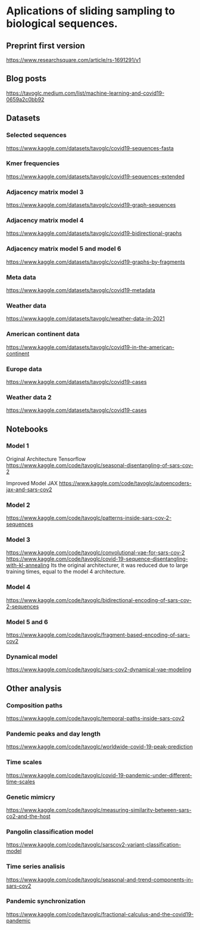 # Aplications of sliding sampling to biological sequences.

## Preprint first version 
https://www.researchsquare.com/article/rs-1691291/v1

## Blog posts
https://tavoglc.medium.com/list/machine-learning-and-covid19-0659a2c0bb92

## Datasets

### Selected sequences
https://www.kaggle.com/datasets/tavoglc/covid19-sequences-fasta

### Kmer frequencies 
https://www.kaggle.com/datasets/tavoglc/covid19-sequences-extended

### Adjacency matrix model 3 
https://www.kaggle.com/datasets/tavoglc/covid19-graph-sequences

### Adjacency matrix model 4
https://www.kaggle.com/datasets/tavoglc/covid19-bidirectional-graphs

### Adjacency matrix model 5 and model 6 
https://www.kaggle.com/datasets/tavoglc/covid19-graphs-by-fragments

### Meta data 
https://www.kaggle.com/datasets/tavoglc/covid19-metadata

### Weather data 
https://www.kaggle.com/datasets/tavoglc/weather-data-in-2021

### American continent data 
https://www.kaggle.com/datasets/tavoglc/covid19-in-the-american-continent

### Europe data 
https://www.kaggle.com/datasets/tavoglc/covid19-cases

### Weather data 2
https://www.kaggle.com/datasets/tavoglc/covid19-cases

## Notebooks 

### Model 1 
Original Architecture Tensorflow
https://www.kaggle.com/code/tavoglc/seasonal-disentangling-of-sars-cov-2

Improved Model JAX 
https://www.kaggle.com/code/tavoglc/autoencoders-jax-and-sars-cov2

### Model 2
https://www.kaggle.com/code/tavoglc/patterns-inside-sars-cov-2-sequences

### Model 3 
https://www.kaggle.com/code/tavoglc/convolutional-vae-for-sars-cov-2
https://www.kaggle.com/code/tavoglc/covid-19-sequence-disentangling-with-kl-annealing
Its the original architecturer, it was reduced due to large training times, equal to the model 4 architecture. 

### Model 4 
https://www.kaggle.com/code/tavoglc/bidirectional-encoding-of-sars-cov-2-sequences

### Model 5 and 6 
https://www.kaggle.com/code/tavoglc/fragment-based-encoding-of-sars-cov2


### Dynamical model
https://www.kaggle.com/code/tavoglc/sars-cov2-dynamical-vae-modeling

## Other analysis 

### Composition paths
https://www.kaggle.com/code/tavoglc/temporal-paths-inside-sars-cov2

### Pandemic peaks and day length
https://www.kaggle.com/code/tavoglc/worldwide-covid-19-peak-prediction

### Time scales
https://www.kaggle.com/code/tavoglc/covid-19-pandemic-under-different-time-scales

### Genetic mimicry
https://www.kaggle.com/code/tavoglc/measuring-similarity-between-sars-co2-and-the-host

### Pangolin classification model
https://www.kaggle.com/code/tavoglc/sarscov2-variant-classification-model

### Time series analisis 
https://www.kaggle.com/code/tavoglc/seasonal-and-trend-components-in-sars-cov2

### Pandemic synchronization 
https://www.kaggle.com/code/tavoglc/fractional-calculus-and-the-covid19-pandemic
